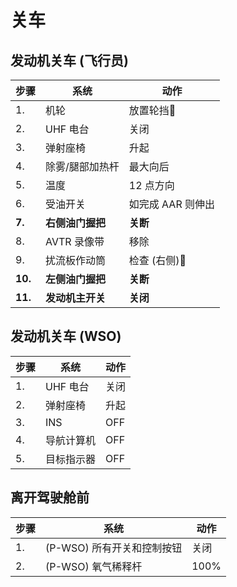 # 关车

## 发动机关车 (飞行员)


| 步骤    | 系统             | 动作              |
| ------- | ---------------- | ----------------- |
| 1.      | 机轮             | 放置轮挡🔧        |
| 2.      | UHF 电台         | 关闭              |
| 3.      | 弹射座椅         | 升起              |
| 4.      | 除雾/腿部加热杆  | 最大向后          |
| 5.      | 温度             | 12 点方向         |
| 6.      | 受油开关         | 如完成 AAR 则伸出 |
| **7.**  | **右侧油门握把** | **关断**          |
| 8.      | AVTR 录像带      | 移除              |
| 9.      | 扰流板作动筒     | 检查 (右侧)🔧     |
| **10.** | **左侧油门握把** | **关断**          |
| **11.** | **发动机主开关** | **关闭**          |

<!-- 18. APU reject switch — NORMAL (some aircraft) -->

## 发动机关车 (WSO)


| 步骤 | 系统       | 动作 |
| ---- | ---------- | ---- |
| 1.   | UHF 电台   | 关闭 |
| 2.   | 弹射座椅   | 升起 |
| 3.   | INS        | OFF  |
| 4.   | 导航计算机 | OFF  |
| 5.   | 目标指示器 | OFF  |

## 离开驾驶舱前


| 步骤 | 系统                       | 动作 |
| ---- | -------------------------- | ---- |
| 1.   | (P-WSO) 所有开关和控制按钮 | 关闭 |
| 2.   | (P-WSO) 氧气稀释杆         | 100% |

<!-- |                                   | 1.5.   | (P-WSO) Face curtain safety pin | INSTALLED | -->
